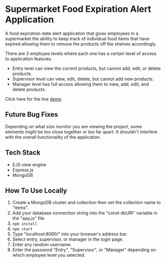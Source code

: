
# Supermarket Food Expiration Alert Application
A food expiration-date alert application that gives employees in a supermarket the ability to keep track of individual food items that have expired allowing them to remove the products off the shelves accordingly.

There are 3 employee levels where each one has a certain level of access to application features.

- Entry level can view the current products, but cannot add, edit, or delete products.
- Supervisor level can view, edit, delete, but cannot add new products.
- Manager level has full access allowing them to view, add, edit, and delete products. 

Click here for the live [demo](https://super-314528.oa.r.appspot.com/)

## Future Bug Fixes
Depending on what size monitor you are viewing the project, some elements might be too close together or too far apart. It shouldn't interfere with the overall functionality of the application.

## Tech Stack
- EJS view engine
- Express.js
- MongoDB

## How To Use Locally
1. Create a MongoDB cluster and collection then set the collection name to "items".
2. Add your database connection string into the "const dbURI" variable in the "app.js" file. 
3. `npm install`  
4. `npm start`   
5. Type "localhost:8080/" into your browser's address bar.
6. Select entry, supervisor, or manager in the login page.
7. Enter any random username.
8. Enter the password "Entry", "Supervisor", or "Manager" depending on which employee level you selected.
